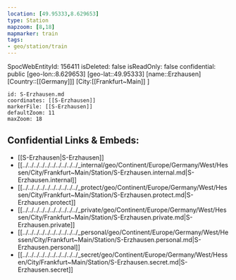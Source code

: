 ```yaml
---
location: [49.95333,8.629653]
type: Station 
mapzoom: [8,18] 
mapmarker: train 
tags:
- geo/station/train
---
```

SpocWebEntityId: 156411
isDeleted: false
isReadOnly: false
confidential: public
[geo-lon::8.629653]
[geo-lat::49.95333]
[name::Erzhausen]
[Country::[[Germany]]]
[City:[[Frankfurt~Main]] ]


```leaflet
id: S-Erzhausen.md
coordinates: [[S-Erzhausen]]
markerFile: [[S-Erzhausen]]
defaultZoom: 11 
maxZoom: 18
```


## Confidential Links & Embeds: 
- [[S-Erzhausen|S-Erzhausen]] 
- [[../../../../../../../../../../_internal/geo/Continent/Europe/Germany/West/Hessen/City/Frankfurt~Main/Station/S-Erzhausen.internal.md|S-Erzhausen.internal]] 
- [[../../../../../../../../../../_protect/geo/Continent/Europe/Germany/West/Hessen/City/Frankfurt~Main/Station/S-Erzhausen.protect.md|S-Erzhausen.protect]] 
- [[../../../../../../../../../../_private/geo/Continent/Europe/Germany/West/Hessen/City/Frankfurt~Main/Station/S-Erzhausen.private.md|S-Erzhausen.private]] 
- [[../../../../../../../../../../_personal/geo/Continent/Europe/Germany/West/Hessen/City/Frankfurt~Main/Station/S-Erzhausen.personal.md|S-Erzhausen.personal]] 
- [[../../../../../../../../../../_secret/geo/Continent/Europe/Germany/West/Hessen/City/Frankfurt~Main/Station/S-Erzhausen.secret.md|S-Erzhausen.secret]] 
